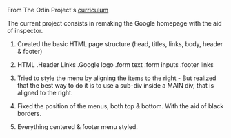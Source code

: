From The Odin Project's [curriculum](http://www.theodinproject.com/courses/web-development-101/lessons/html-css)

The current project consists in remaking the Google homepage with the aid of inspector.

01. Created the basic HTML page structure (head, titles, links, body, header & footer)

02. HTML
    .Header Links
    .Google logo
    .form text
    .form inputs
    .footer links

03. Tried to style the menu by aligning the items to the right -     But realized that the best way to do it is to use a sub-div inside a MAIN div, that is aligned to the right.

04. Fixed the position of the menus, both top     & bottom. With the aid of black borders.

05. Everything centered & footer menu styled.